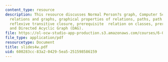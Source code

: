 ```yaml
---
content_type: resource
description: This resource discusses Normal Person?s graph, Computer Scientist?s graph,
  relations and graphs, graphical properties of relations, paths, path relations,
  reflexive transitive closure, prerequisite  relation on classes, prerequisite graph,
  and Directed Acyclic Graph (DAG).
file: https://ol-ocw-studio-app-production.s3.amazonaws.com/courses/6-042j-mathematics-for-computer-science-fall-2005/600283cc83a204295ea5251598586159_slides4w.pdf
file_type: application/pdf
resourcetype: Document
title: slides4w.pdf
uid: 600283cc-83a2-0429-5ea5-251598586159
---
```

